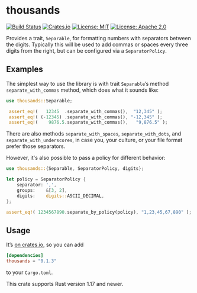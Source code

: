 # thousands

[![Build Status](https://travis-ci.org/tov/thousands-rs.svg?branch=master)](https://travis-ci.org/tov/thousands-rs)
[![Crates.io](https://img.shields.io/crates/v/thousands.svg?maxAge=2592000)](https://crates.io/crates/thousands)
[![License: MIT](https://img.shields.io/badge/license-MIT-blue.svg)](LICENSE-MIT)
[![License: Apache 2.0](https://img.shields.io/badge/license-Apache_2.0-blue.svg)](LICENSE-APACHE)

Provides a trait, `Separable`, for formatting numbers with separators
between the digits. Typically this will be used to add commas or spaces
every three digits from the right, but can be configured via a
`SeparatorPolicy`.

## Examples

The simplest way to use the library is with trait `Separable`’s method
`separate_with_commas` method, which does what it sounds like:

```rust
use thousands::Separable;

 assert_eq!(   12345  .separate_with_commas(),  "12,345" );
 assert_eq!( (-12345) .separate_with_commas(), "-12,345" );
 assert_eq!(    9876.5.separate_with_commas(),   "9,876.5" );
```

There are also methods `separate_with_spaces`, `separate_with_dots`, and
`separate_with_underscores`, in case you, your culture, or your file
format prefer those separators.

However, it's also possible to pass a policy for different behavior:

```rust
use thousands::{Separable, SeparatorPolicy, digits};

let policy = SeparatorPolicy {
    separator: ',',
    groups:    &[3, 2],
    digits:    digits::ASCII_DECIMAL,
};

assert_eq!( 1234567890.separate_by_policy(policy), "1,23,45,67,890" );
```

## Usage

It’s [on crates.io](https://crates.io/crates/thousands), so you can add

```toml
[dependencies]
thousands = "0.1.3"
```

to your `Cargo.toml`.

This crate supports Rust version 1.17 and newer.

